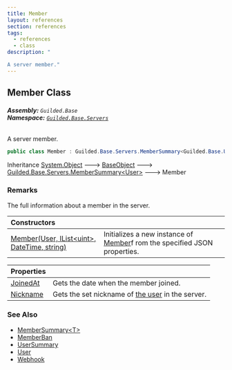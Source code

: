 ```yaml
---
title: Member
layout: references
section: references
tags:
  - references
  - class
description: "

A server member."
---
```


## Member Class
###### **Assembly:** `Guilded.Base`<br/>**Namespace:** [`Guilded.Base.Servers`](Guilded.Base.Servers 'Guilded.Base.Servers')

A server member.

```csharp
public class Member : Guilded.Base.Servers.MemberSummary<Guilded.Base.Users.User>
```

Inheritance [System.Object](https://docs.microsoft.com/en-us/dotnet/api/System.Object 'System.Object') &#129106; [BaseObject](BaseObject 'Guilded.Base.BaseObject') &#129106; [Guilded.Base.Servers.MemberSummary&lt;](MemberSummary_T_ 'Guilded.Base.Servers.MemberSummary<T>')[User](User 'Guilded.Base.Users.User')[&gt;](MemberSummary_T_ 'Guilded.Base.Servers.MemberSummary<T>') &#129106; Member

### Remarks
  
The full information about a member in the server.

| Constructors | |
| :--- | :--- |
| [Member(User, IList&lt;uint&gt;, DateTime, string)](Member.Member(User,IList_uint_,DateTime,string) 'Guilded.Base.Servers.Member.Member(Guilded.Base.Users.User, System.Collections.Generic.IList<uint>, System.DateTime, string)') | Initializes a new instance of [Member](Member 'Guilded.Base.Servers.Member')f rom the specified JSON properties. |

| Properties | |
| :--- | :--- |
| [JoinedAt](Member.JoinedAt 'Guilded.Base.Servers.Member.JoinedAt') | Gets the date when the member joined. |
| [Nickname](Member.Nickname 'Guilded.Base.Servers.Member.Nickname') | Gets the set nickname of [the user](User 'Guilded.Base.Users.User') in the server. |

### See Also
- [MemberSummary&lt;T&gt;](MemberSummary_T_ 'Guilded.Base.Servers.MemberSummary<T>')
- [MemberBan](MemberBan 'Guilded.Base.Servers.MemberBan')
- [UserSummary](UserSummary 'Guilded.Base.Users.UserSummary')
- [User](User 'Guilded.Base.Users.User')
- [Webhook](Webhook 'Guilded.Base.Servers.Webhook')